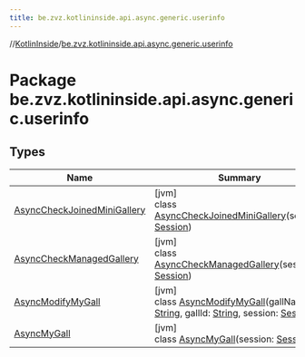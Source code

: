 ```yaml
---
title: be.zvz.kotlininside.api.async.generic.userinfo
---
```

//[KotlinInside](../../index.html)/[be.zvz.kotlininside.api.async.generic.userinfo](index.html)



# Package be.zvz.kotlininside.api.async.generic.userinfo



## Types


| Name | Summary |
|---|---|
| [AsyncCheckJoinedMiniGallery](-async-check-joined-mini-gallery/index.html) | [jvm]<br>class [AsyncCheckJoinedMiniGallery](-async-check-joined-mini-gallery/index.html)(session: [Session](../be.zvz.kotlininside.session/-session/index.html)) |
| [AsyncCheckManagedGallery](-async-check-managed-gallery/index.html) | [jvm]<br>class [AsyncCheckManagedGallery](-async-check-managed-gallery/index.html)(session: [Session](../be.zvz.kotlininside.session/-session/index.html)) |
| [AsyncModifyMyGall](-async-modify-my-gall/index.html) | [jvm]<br>class [AsyncModifyMyGall](-async-modify-my-gall/index.html)(gallName: [String](https://kotlinlang.org/api/latest/jvm/stdlib/kotlin/-string/index.html), gallId: [String](https://kotlinlang.org/api/latest/jvm/stdlib/kotlin/-string/index.html), session: [Session](../be.zvz.kotlininside.session/-session/index.html)) |
| [AsyncMyGall](-async-my-gall/index.html) | [jvm]<br>class [AsyncMyGall](-async-my-gall/index.html)(session: [Session](../be.zvz.kotlininside.session/-session/index.html)) |

